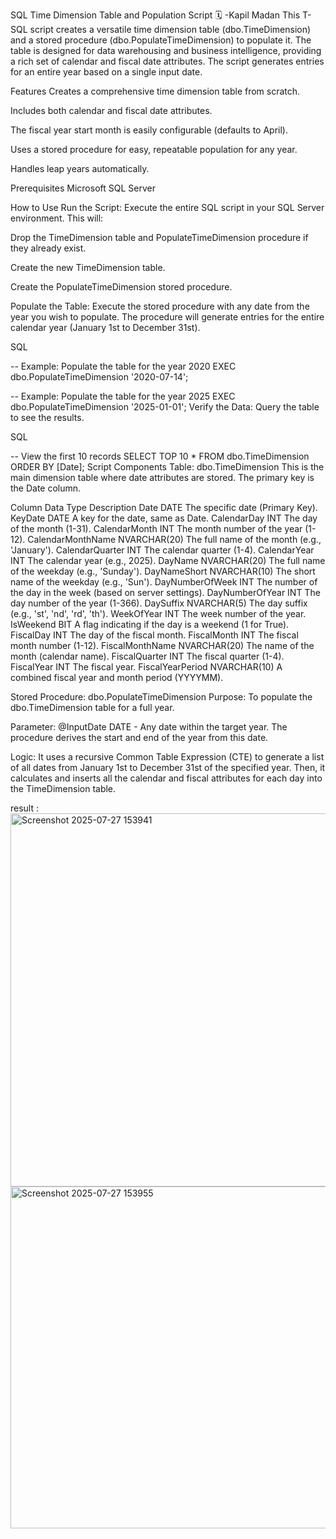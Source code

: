 SQL Time Dimension Table and Population Script 🗓️
-Kapil Madan
This T-SQL script creates a versatile time dimension table (dbo.TimeDimension) and a stored procedure (dbo.PopulateTimeDimension) to populate it. The table is designed for data warehousing and business intelligence, providing a rich set of calendar and fiscal date attributes. The script generates entries for an entire year based on a single input date.

Features
Creates a comprehensive time dimension table from scratch.

Includes both calendar and fiscal date attributes.

The fiscal year start month is easily configurable (defaults to April).

Uses a stored procedure for easy, repeatable population for any year.

Handles leap years automatically.

Prerequisites
Microsoft SQL Server

How to Use
Run the Script: Execute the entire SQL script in your SQL Server environment. This will:

Drop the TimeDimension table and PopulateTimeDimension procedure if they already exist.

Create the new TimeDimension table.

Create the PopulateTimeDimension stored procedure.

Populate the Table: Execute the stored procedure with any date from the year you wish to populate. The procedure will generate entries for the entire calendar year (January 1st to December 31st).

SQL

-- Example: Populate the table for the year 2020
EXEC dbo.PopulateTimeDimension '2020-07-14';

-- Example: Populate the table for the year 2025
EXEC dbo.PopulateTimeDimension '2025-01-01';
Verify the Data: Query the table to see the results.

SQL

-- View the first 10 records
SELECT TOP 10 * FROM dbo.TimeDimension ORDER BY [Date];
Script Components
Table: dbo.TimeDimension
This is the main dimension table where date attributes are stored. The primary key is the Date column.

Column	Data Type	Description
Date	DATE	The specific date (Primary Key).
KeyDate	DATE	A key for the date, same as Date.
CalendarDay	INT	The day of the month (1-31).
CalendarMonth	INT	The month number of the year (1-12).
CalendarMonthName	NVARCHAR(20)	The full name of the month (e.g., 'January').
CalendarQuarter	INT	The calendar quarter (1-4).
CalendarYear	INT	The calendar year (e.g., 2025).
DayName	NVARCHAR(20)	The full name of the weekday (e.g., 'Sunday').
DayNameShort	NVARCHAR(10)	The short name of the weekday (e.g., 'Sun').
DayNumberOfWeek	INT	The number of the day in the week (based on server settings).
DayNumberOfYear	INT	The day number of the year (1-366).
DaySuffix	NVARCHAR(5)	The day suffix (e.g., 'st', 'nd', 'rd', 'th').
WeekOfYear	INT	The week number of the year.
IsWeekend	BIT	A flag indicating if the day is a weekend (1 for True).
FiscalDay	INT	The day of the fiscal month.
FiscalMonth	INT	The fiscal month number (1-12).
FiscalMonthName	NVARCHAR(20)	The name of the month (calendar name).
FiscalQuarter	INT	The fiscal quarter (1-4).
FiscalYear	INT	The fiscal year.
FiscalYearPeriod	NVARCHAR(10)	A combined fiscal year and month period (YYYYMM).


Stored Procedure: dbo.PopulateTimeDimension
Purpose: To populate the dbo.TimeDimension table for a full year.

Parameter: @InputDate DATE - Any date within the target year. The procedure derives the start and end of the year from this date.

Logic: It uses a recursive Common Table Expression (CTE) to generate a list of all dates from January 1st to December 31st of the specified year. Then, it calculates and inserts all the calendar and fiscal attributes for each day into the TimeDimension table.

result :
<img width="1771" height="597" alt="Screenshot 2025-07-27 153941" src="https://github.com/user-attachments/assets/95bf3671-442e-418d-bd28-95119157b562" />
<img width="1438" height="547" alt="Screenshot 2025-07-27 153955" src="https://github.com/user-attachments/assets/17f0a684-d881-40e9-b854-76bdbb1b4fa4" />

